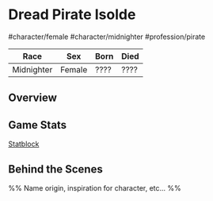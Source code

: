 # Dread Pirate Isolde
#character/female #character/midnighter #profession/pirate

Race | Sex | Born | Died
-----|-----|------|------
Midnighter | Female | ???? | ????

## Overview


## Game Stats
[Statblock](https://imp1.github.io/statblocks/statblock.html?load=Isolde)

## Behind the Scenes

%%
Name origin, inspiration for character, etc...
%%